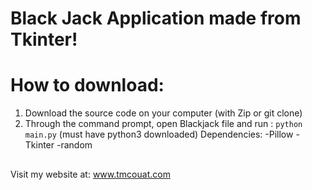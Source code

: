 # Black Jack Application made from Tkinter!
# How to download:

 1. Download the source code on your computer (with Zip or git clone)
 2. Through the command prompt, open Blackjack file and run : `python main.py` (must have python3 downloaded)
 Dependencies:
 -Pillow
 -Tkinter
 -random
##
Visit my website at: www.tmcouat.com
